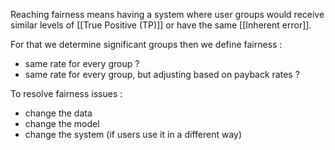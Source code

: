Reaching fairness means having a system where user groups would receive similar levels of [[True Positive (TP)]] or have the same [[Inherent error]]. 

For that we determine significant groups then we define fairness : 
* same rate for every group ? 
* same rate for every group, but adjusting based on payback rates ? 

To resolve fairness issues : 
* change the data
* change the model
* change the system (if users use it in a different way)